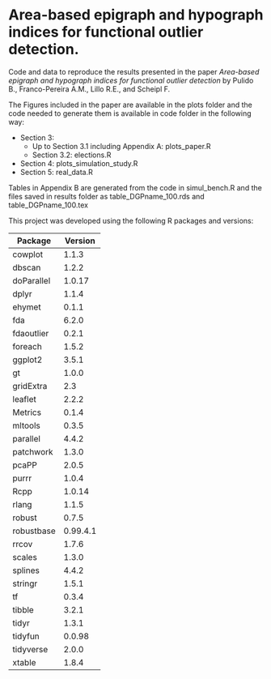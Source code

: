 # Area-based epigraph and hypograph indices for functional outlier detection.

Code and data to reproduce the results presented in the paper 
*Area-based epigraph and hypograph indices for functional outlier detection* 
by Pulido B., Franco-Pereira A.M., Lillo R.E., and Scheipl F.

The Figures included in the paper are available in the plots folder and the code
needed to generate them is available in code folder in the following way:

- Section 3:
  - Up to Section 3.1 including Appendix A: plots_paper.R
  - Section 3.2: elections.R
- Section 4: plots_simulation_study.R
- Section 5: real_data.R

Tables in Appendix B are generated from the code in simul_bench.R and the files 
saved in results folder as table_DGPname_100.rds and table_DGPname_100.tex

This project was developed using the following R packages and versions:

| Package      | Version  |
|--------------|----------|
| cowplot      | 1.1.3    |
| dbscan       | 1.2.2    |
| doParallel   | 1.0.17   |
| dplyr        | 1.1.4    |
| ehymet       | 0.1.1    |
| fda          | 6.2.0    |
| fdaoutlier   | 0.2.1    |
| foreach      | 1.5.2    |
| ggplot2      | 3.5.1    |
| gt           | 1.0.0    |
| gridExtra    | 2.3      |
| leaflet      | 2.2.2    |
| Metrics      | 0.1.4    |
| mltools      | 0.3.5    |
| parallel     | 4.4.2    |
| patchwork    | 1.3.0    |
| pcaPP        | 2.0.5    |
| purrr        | 1.0.4    |
| Rcpp         | 1.0.14   |
| rlang        | 1.1.5    |
| robust       | 0.7.5    |
| robustbase   | 0.99.4.1 |
| rrcov        | 1.7.6    |
| scales       | 1.3.0    |
| splines      | 4.4.2    |
| stringr      | 1.5.1    |
| tf           | 0.3.4    |
| tibble       | 3.2.1    |
| tidyr        | 1.3.1    |
| tidyfun      | 0.0.98   |
| tidyverse    | 2.0.0    |
| xtable       | 1.8.4    |


